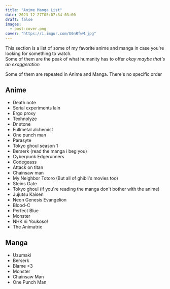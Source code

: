 ```yaml
---
title: "Anime Manga List"
date: 2023-12-27T05:07:34-03:00
draft: false
images:
  - post-cover.png
cover: "https://i.imgur.com/U0nRfwM.jpg"
---
```


This section is a list of some of my favorite anime and manga in case you're looking for something to watch.\
Some of them are the peak of what humanity has to offer *okay maybe that's an exaggeration*

Some of them are repeated in Anime and Manga. There's no specific order

## Anime

- Death note
- Serial experiments lain
- Ergo proxy
- Texhnolyze
- Dr stone
- Fullmetal alchemist
- One punch man
- Parasyte
- Tokyo ghoul season 1
- Berserk (read the manga i beg you)
- Cyberpunk Edgerunners
- Codegeass
- Attack on titan
- Chainsaw man
- My Neighbor Totoro (But all of ghibli's movies too)
- Steins Gate
- Tokyo ghoul (if you're reading the manga don't bother with the anime)
- Jujutsu Kaisen
- Neon Genesis Evangelion
- Blood-C
- Perfect Blue
- Monster
- NHK ni Youkoso! 
- The Animatrix

## Manga
- Uzumaki
- Berserk
- Blame <3
- Monster
- Chainsaw Man
- One Punch Man
